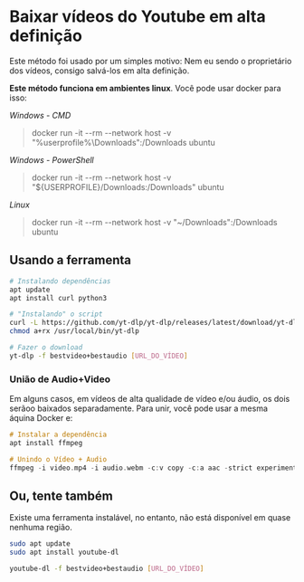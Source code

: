 # Baixar vídeos do Youtube em alta definição

Este método foi usado por um simples motivo: Nem eu sendo o proprietário dos vídeos, consigo salvá-los em alta definição.

**Este método funciona em ambientes linux**. Você pode usar docker para isso:

*Windows - CMD*
> docker run -it --rm --network host -v "%userprofile%\Downloads":/Downloads ubuntu

*Windows - PowerShell*
> docker run -it --rm --network host -v "${USERPROFILE}/Downloads:/Downloads" ubuntu

*Linux*
> docker run -it --rm --network host -v "~/Downloads":/Downloads ubuntu


## Usando a ferramenta

```sh
# Instalando dependências
apt update
apt install curl python3

# "Instalando" o script
curl -L https://github.com/yt-dlp/yt-dlp/releases/latest/download/yt-dlp -o /usr/local/bin/yt-dlp
chmod a+rx /usr/local/bin/yt-dlp

# Fazer o download
yt-dlp -f bestvideo+bestaudio [URL_DO_VÍDEO]
```

### União de Audio+Video

Em alguns casos, em vídeos de alta qualidade de vídeo e/ou áudio, os dois serãoo baixados separadamente.
Para unir, você pode usar a mesma áquina Docker e:

```hs
# Instalar a dependência
apt install ffmpeg

# Unindo o Vídeo + Audio
ffmpeg -i video.mp4 -i audio.webm -c:v copy -c:a aac -strict experimental output.mp4
```


## Ou, tente também

Existe uma ferramenta instalável, no entanto, não está disponível em quase nenhuma região.

```sh
sudo apt update
sudo apt install youtube-dl

youtube-dl -f bestvideo+bestaudio [URL_DO_VÍDEO]
```
